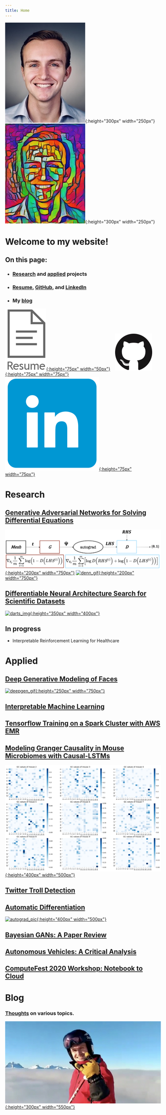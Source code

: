 ```yaml
---
title: Home
---
```


![headshot](pics/headshot.jpg){:height="300px" width="250px"}![style-headshot](pics/dylan_style.png){:height="300px" width="250px"}

# Welcome to my website!

## On this page:
- ### [Research](index.md#research) and [applied](index.md#applied) projects
- ### [Resume](resume/resume.pdf), [GitHub](https://github.com/dylanrandle), and [LinkedIn](https://linkedin.com/in/dylanrandle/)
- ### My [blog](index.md#blog)

[![resume](pics/cv_no_back.png){:height="75px" width="50px"}](resume/resume.pdf)&nbsp;&nbsp;&nbsp;&nbsp;[![gitlogo](pics/GitHub-Mark-120px-plus.png){:height="75px" width="75px"}](https://github.com/dylanrandle)&nbsp;&nbsp;&nbsp;&nbsp;[![linkedinlogo](pics/linkedin.png){:height="75px" width="75px"}](https://linkedin.com/in/dylanrandle/)

# Research
## [Generative Adversarial Networks for Solving Differential Equations](denn/denn.md)

[![denn_diagram](denn/DEQGAN_diagram.png){:height="200px" width="750px"}](denn/denn.html)
[![denn_gif](denn/sir_2x.gif){:height="200px" width="750px"}](denn/denn.html)

## [Differentiable Neural Architecture Search for Scientific Datasets](https://towardsdatascience.com/investigating-differentiable-neural-architecture-search-for-scientific-datasets-62899be8714e?source=friends_link&sk=bece331a719b31f24118c4b538b71d4f)

[![darts_img](https://miro.medium.com/max/1400/0*nO1g2NGabIA_QaA1){:height="350px" width="400px"}](https://towardsdatascience.com/investigating-differentiable-neural-architecture-search-for-scientific-datasets-62899be8714e?source=friends_link&sk=bece331a719b31f24118c4b538b71d4f)

## In progress
- Interpretable Reinforcement Learning for Healthcare

# Applied
## [Deep Generative Modeling of Faces](https://github.com/dylanrandle/deepgen)

[![deepgen_gif](https://github.com/dylanrandle/deepgen/raw/master/examples/gif_test_examples.gif){:height="250px" width="750px"}](https://github.com/dylanrandle/deepgen)

## [Interpretable Machine Learning](https://github.com/dylanrandle/pynterp)
## [Tensorflow Training on a Spark Cluster with AWS EMR](https://github.com/dylanrandle/spark-tensorflow)

## [Modeling Granger Causality in Mouse Microbiomes with Causal-LSTMs](https://github.com/dylanrandle/microbiome)

[![microbiome_pic](pics/microbiome_causality.png){:height="400px" width="500px"}](https://github.com/dylanrandle/microbiome)

## [Twitter Troll Detection](https://dylanrandle.github.io/troll_classification)
## [Automatic Differentiation](https://github.com/dylanrandle/autograd)

[![autograd_pic](https://github.com/dylanrandle/autograd/raw/master/docs/img/display.png){:height="400px" width="500px"}](https://github.com/dylanrandle/autograd)

## [Bayesian GANs: A Paper Review](bayesgan/bayesgan.md)
## [Autonomous Vehicles: A Critical Analysis](safe_avs/safe_avs.md)
## [ComputeFest 2020 Workshop: Notebook to Cloud](https://colab.research.google.com/drive/1HUxNsHqqTZ1FRuveu6SS6gr6lCVe6QqO)

# Blog
### [Thoughts](blog.md) on various topics.

[![revy](pics/Revy.JPG){:height="300px" width="550px"}](blog.html)
